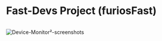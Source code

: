 # Fast-Devs Project (furiosFast)

<p align="center" width="100%">
  <a href="https://apple.co/45XqGYe">
    <img src="http://fastdevsproject.altervista.org/wp-content/uploads/2023/06/device_monitor²-1280x720-1.png" alt=""/>
  </a>
</p>

![Device-Monitor²-screenshots](http://fastdevsproject.altervista.org/wp-content/uploads/2023/06/device_monitor²-1280x720-1.png)


<!---
Margels/Margels is a ✨ special ✨ repository because its `README.md` (this file) appears on your GitHub profile.
You can click the Preview link to take a look at your changes.
--->
